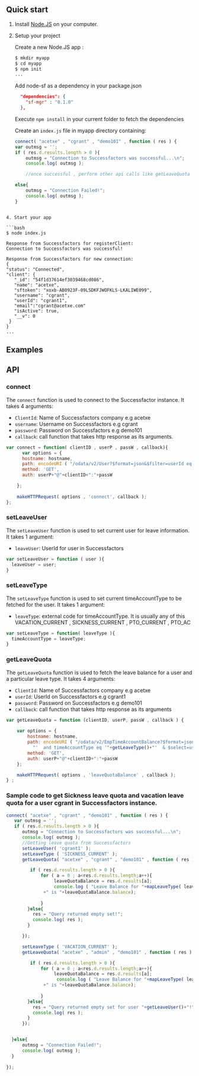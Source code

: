 ## Quick start

1. Install [Node.JS](http://nodejs.org/) on your computer.

2. Setup your project 

    Create a new Node.JS app :
    
    ```bash
    $ mkdir myapp
    $ cd myapp
    $ npm init
    ...
    ```
    
    Add node-sf as a dependency in your package.json
    
    ```json
      "dependencies": {
        "sf-mgr" : "0.1.0"	
      },	
    ```
    
    Execute `npm install` in your current folder to fetch the dependencies
    
    Create an `index.js` file in myapp directory containing:
    
    ```javascript
    connect( "acetxe" , "cgrant" , "demo101" , function ( res ) {
    var outmsg = '';
    if ( res.d.results.length > 0 ){
        outmsg = "Connection to Successfactors was successful...\n";
        console.log( outmsg );

        //once successful , perform other api calls like getLeaveQuota , makeLeaveRequest

    else{
        outmsg = "Connection Failed!";
        console.log( outmsg );
    }
 ```

4. Start your app

```bash
$ node index.js

Response from Successfactors for registerClient:
Connection to Successfactors was successful!

Response from Successfactors for new connection:
{
 "status": "Connected",
 "client": {
    "_id": "54f1d37614ef3039468cd086",
    "name": "acetxe",
    "sftoken": "xoxb-AB0923F-09LSDKFJWOFKLS-LKALIWE099",
    "username": "cgrant",
    "userId": "cgrant1",
    "email":"cgrant@acetxe.com"
    "isActive": true,
    "__v": 0
  }
}
...
```

## Examples


## API

### connect

The `connect` function is used to connect to the Successfactor instance. It takes 4 arguments:
- `ClientId`: Name of Successfactors company e.g acetxe
- `username`: Username on Successfactors e.g cgrant
- `password`: Password on Successfactors e.g demo101
- `callback`: call function that takes http response as its arguments.

```javascript
var connect = function( clientID , userP , passW , callback){
      var options = {
      hostname: hostname,
      path: encodeURI ( "/odata/v2/User?$format=json&$filter=userId eq '"+userP+"1' & $select=username,userId" ),
      method: 'GET',
      auth: userP+"@"+clientID+":"+passW

    };
    
    makeHTTPRequest( options , 'connect', callback );
};
```

### setLeaveUser

The `setLeaveUser` function is used to set current user for leave information. It takes 1 argument: 
- `leaveUser`: UserId for user in Successfactors

```javascript
var setLeaveUser = function ( user ){
  leaveUser = user;
}
```

### setLeaveType

The `setLeaveType` function is used to set current timeAccountType to be fetched for the user. It takes 1 argument: 
- `leaveType`: external code for timeAccountType. It is usually any of this VACATION_CURRENT , SICKNESS_CURRENT , PTO_CURRENT , PTO_AC

```javascript
var setLeaveType = function( leaveType ){
  timeAccountType = leaveType;
}
```

### getLeaveQuota

The `getLeaveQuota` function is used to fetch the leave balance for a user and a particular leave type. It takes 4 arguments:
- `ClientId`: Name of Successfactors company e.g acetxe
- `userId`: UserId on Successfactors e.g cgrant1
- `password`: Password on Successfactors e.g demo101
- `callback`: call function that takes http response as its arguments

```javascript
var getLeaveQuota = function (clientID, userP, passW , callback ) {
    
    var options = {
        hostname: hostname,
        path: encodeURI ( "/odata/v2/EmpTimeAccountBalance?$format=json&$filter=userId eq '"+getLeaveUser()+
          "'  and timeAccountType eq '"+getLeaveType()+"'  & $select=username,userId " ),
        method: 'GET',
        auth: userP+"@"+clientID+":"+passW
    };

    makeHTTPRequest( options , 'leaveQuotaBalance' , callback );
} ;
```


### Sample code to get Sickness leave quota and vacation leave quota for a user cgrant in Successfactors instance.

```javascript
connect( "acetxe" , "cgrant" , "demo101" , function ( res ) {
   var outmsg = '';
   if ( res.d.results.length > 0 ){
      outmsg = "Connection to Successfactors was successful...\n";
      console.log( outmsg );
      //Getting leave quota from Successfactors
      setLeaveUser( 'cgrant1' );
      setLeaveType ( 'SICKNESS_CURRENT' );
      getLeaveQuota( "acetxe" , "cgrant" , "demo101" , function ( res ) {

         if ( res.d.results.length > 0 ){
             for ( a = 0 ; a<res.d.results.length;a++){
                  leaveQuotaBalance = res.d.results[a];
                  console.log ( "Leave Balance for "+mapLeaveType( leaveQuotaBalance.timeAccountType )+" for Successfactor user with id  "+leaveQuotaBalance.userId
              +" is "+leaveQuotaBalance.balance);
            
             }
        }else{
          res = "Query returned empty set!";
          console.log( res );
        }

      });

      setLeaveType ( 'VACATION_CURRENT' );
      getLeaveQuota( "acetxe" , "admin" , "demo101" , function ( res ) {

         if ( res.d.results.length > 0 ){
             for ( a = 0 ; a<res.d.results.length;a++){
                  leaveQuotaBalance = res.d.results[a];
                   console.log ( "Leave Balance for "+mapLeaveType( leaveQuotaBalance.timeAccountType )+" for Successfactor user with id  "+leaveQuotaBalance.userId
              +" is "+leaveQuotaBalance.balance);
            
             }
        }else{
          res = "Query returned empty set for user "+getLeaveUser()+"!";
          console.log( res );
        }
      });


  }else{
      outmsg = "Connection Failed!";
      console.log( outmsg );
  }
 
});
```
